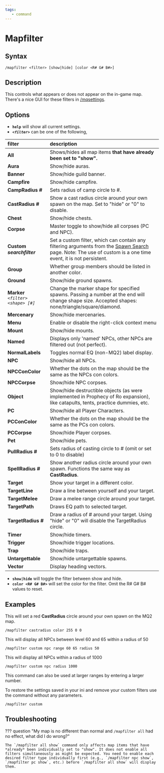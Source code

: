 ```yaml
---
tags:
   - command
---
```

# Mapfilter

## Syntax
<!--cmd-syntax-start-->
```eqcommand
/mapfilter <filter> [show|hide] [color <R# G# B#>] 
```
<!--cmd-syntax-end-->

## Description
<!--cmd-desc-start-->
This controls what appears or does not appear on the in-game map. There's a nice GUI for these filters in [/mqsettings](../../../reference/commands/mqsettings.md).
<!--cmd-desc-end-->
## Options

* **`help`** will show all current settings.
* _**`<filter>`**_ can be one of the following,

| filter | description |
| :--- | :--- |
| **All** | Shows/hides all map items **that have already been set to "show".** |
| **Aura** | Show/hide auras. |
| **Banner** | Show/hide guild banner. |
| **Campfire** | Show/hide campfire. |
| **CampRadius #** | Sets radius of camp circle to #.
| **CastRadius #** | Show a cast radius circle around your own spawn on the map. Set to "hide" or "0" to disable. |
| **Chest** | Show/hide chests. |
| **Corpse** | Master toggle to show/hide all corpses (PC and NPC). |
| **Custom** _**searchfilter**_ | Set a custom filter, which can contain any filtering arguments from the [Spawn Search](../../../reference/general/spawn-search.md) page. Note: The use of custom is a one time event, it is not persistent. |
| **Group** | Whether group members should be listed in another color. |
| **Ground** | Show/hide ground spawns. |
| **Marker** _`<filter> <shape> [#]`_ | Change the marker shape for specified spawns. Passing a number at the end will change shape size. Accepted shapes: none/triangle/square/diamond. |
| **Mercenary** | Show/hide mercenaries. |
| **Menu** | Enable or disable the right-click context menu |
| **Mount** | Show/hide mounts. |
| **Named** | Displays only 'named' NPCs, other NPCs are filtered out (not perfect). |
| **NormalLabels** | Toggles normal EQ (non-MQ2) label display. |
| **NPC** | Show/hide all NPCs. |
| **NPCConColor** | Whether the dots on the map should be the same as the NPCs con colors. |
| **NPCCorpse** | Show/hide NPC corpses. |
| **Object** | Show/hide destructible objects (as were implemented in Prophecy of Ro expansion), like catapults, tents, practice dummies, etc. |
| **PC** | Show/hide all Player Characters. |
| **PCConColor** | Whether the dots on the map should be the same as the PCs con colors. |
| **PCCorpse** | Show/hide Player corpses. |
| **Pet** | Show/hide pets. |
| **PullRadius #** | Sets radius of casting circle to # (omit or set to 0 to disable) |
| **SpellRadius #** | Show another radius circle around your own spawn. Functions the same way as **CastRadius**. |
| **Target** | Show your target in a different color. |
| **TargetLine** | Draw a line between yourself and your target. |
| **TargetMelee** | Draw a melee range circle around your target. |
| **TargetPath** | Draws EQ path to selected target. |
| **TargetRadius #** | Draw a radius of # around your target. Using "hide" or "0" will disable the TargetRadius circle. |
| **Timer** | Show/hide timers. |
| **Trigger** | Show/hide trigger locations. |
| **Trap** | Show/hide traps. |
| **Untargettable** | Show/hide untargettable spawns. |
| **Vector** | Display heading vectors. |

* **`show|hide`** will toggle the filter between show and hide.
* **`color <R# G# B#>`** will set the color for the filter. Omit the R# G# B# values to reset.

## Examples

This will set a red **CastRadius** circle around your own spawn on the MQ2 map.

`/mapfilter castradius color 255 0 0`

This will display all NPCs between level 60 and 65 within a radius of 50

`/mapfilter custom npc range 60 65 radius 50`

This will display all NPCs within a radius of 1000

`/mapfilter custom npc radius 1000`

This command can also be used at larger ranges by entering a larger number.

To restore the settings saved in your ini and remove your custom filters use the command without any parameters.

`/mapfilter custom`

## Troubleshooting

??? question "My map is no different than normal and `/mapfilter all` had no effect, what did I do wrong?"

    The `/mapfilter all show` command only affects map items that have *already* been individually set to "show". It does not enable all filters simultaneously as might be expected. You need to enable each desired filter type individually first (e.g., `/mapfilter npc show`, `/mapfilter pc show`, etc.) before `/mapfilter all show` will display them.
